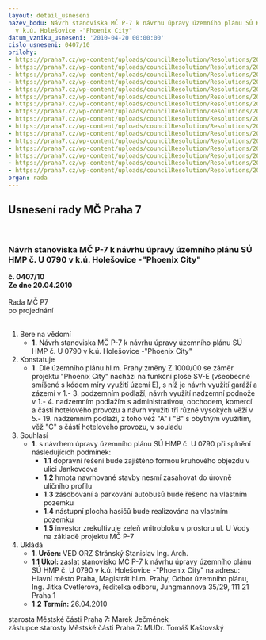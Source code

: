 ```yaml
---
layout: detail_usneseni
nazev_bodu: Návrh stanoviska MČ P-7 k návrhu úpravy územního plánu SÚ HMP č. U 0790
  v k.ú. Holešovice -"Phoenix City"
datum_vzniku_usneseni: '2010-04-20 00:00:00'
cislo_usneseni: 0407/10
prilohy:
- https://praha7.cz/wp-content/uploads/councilResolution/Resolutions/20505/18-10-ph_11.doc
- https://praha7.cz/wp-content/uploads/councilResolution/Resolutions/20505/18-10-ph_12087.jpg
- https://praha7.cz/wp-content/uploads/councilResolution/Resolutions/20505/18-10-ph_13.doc
- https://praha7.cz/wp-content/uploads/councilResolution/Resolutions/20505/18-10-ph_14.doc
- https://praha7.cz/wp-content/uploads/councilResolution/Resolutions/20505/18-10-ph_21.doc
- https://praha7.cz/wp-content/uploads/councilResolution/Resolutions/20505/18-10-ph_31.doc
- https://praha7.cz/wp-content/uploads/councilResolution/Resolutions/20505/18-10-ph_41.doc
- https://praha7.cz/wp-content/uploads/councilResolution/Resolutions/20505/18-10-ph_51.doc
- https://praha7.cz/wp-content/uploads/councilResolution/Resolutions/20505/18-10-ph_52.doc
- https://praha7.cz/wp-content/uploads/councilResolution/Resolutions/20505/18-10-01_07_2009.doc
- https://praha7.cz/wp-content/uploads/councilResolution/Resolutions/20505/18-10-16_12_2009.doc
- https://praha7.cz/wp-content/uploads/councilResolution/Resolutions/20505/18-10-06_04_2010.doc
- https://praha7.cz/wp-content/uploads/councilResolution/Resolutions/20505/18-10-ph_91088.jpg
- https://praha7.cz/wp-content/uploads/councilResolution/Resolutions/20505/18-10-ph_101089.jpg
- https://praha7.cz/wp-content/uploads/councilResolution/Resolutions/20505/18-10-ph_110099.jpg
- https://praha7.cz/wp-content/uploads/councilResolution/Resolutions/20505/18-10-ph_131101.jpg
organ: rada
---
```

<div id="ucUsn_pList" class="usn">
	<span><h2>Usnesení rady MČ Praha 7 </h2>
<br></span><div class="standBody">
<span><h3>Návrh stanoviska MČ P-7 k návrhu úpravy územního plánu SÚ HMP č. U 0790 v k.ú. Holešovice -"Phoenix City"</h3></span><div class="center">
		<strong>č. 0407/10</strong><br>
	</div>
<div class="center">
		<strong>Ze dne 20.04.2010</strong><br><br>
	</div>Rada MČ P7<br> po projednání<br><br><ol>
<li>Bere na vědomí<ul><li>
<strong>1.</strong> Návrh stanoviska MČ P-7 k návrhu úpravy územního plánu SÚ HMP č. U 0790 v k.ú. Holešovice -"Phoenix City"</li></ul>
</li>
<li>Konstatuje<ul><li>
<strong>1.</strong> Dle územního plánu hl.m. Prahy změny Z 1000/00 se záměr projektu "Phoenix City" nachází na funkční ploše SV-E (všeobecně smíšené s kódem míry využití území E), s níž je návrh využití garáží a zázemí  v 1.- 3. podzemním podlaží, návrh využití nadzemní podnože v 1.- 4. nadzemním podlažím s administrativou, obchodem, komercí a částí hotelového provozu a návrh využití tří různě vysokých věží v 5.- 19. nadzemním podlaží, z toho věž "A" i "B" s obytným využitím, věž "C" s částí hotelového provozu, v souladu</li></ul>
</li>
<li>Souhlasí<ul><li>
<strong>1.</strong> s návrhem úpravy územního plánu  SÚ HMP č. U 0790 při splnění následujících podmínek:<ul>
<li>
<strong>1.1</strong> dopravní řešení bude zajištěno formou kruhového objezdu v ulici Jankovcova</li>
<li>
<strong>1.2</strong> hmota navrhované stavby nesmí zasahovat do úrovně uličního profilu</li>
<li>
<strong>1.3</strong> zásobování a parkování autobusů bude řešeno na vlastním pozemku</li>
<li>
<strong>1.4</strong> nástupní plocha hasičů bude realizována na vlastním pozemku</li>
<li>
<strong>1.5</strong> investor zrekultivuje zeleň vnitrobloku v prostoru ul. U Vody na základě projektu MČ P-7  </li>
</ul>
</li></ul>
</li>
<li>Ukládá<ul>
<li>
<strong>1. Určen: </strong>VED ORZ  Stránský  Stanislav Ing. Arch.</li>
<li>
<strong>1.1 Úkol: </strong>zaslat stanovisko MČ P-7 k návrhu úpravy územního plánu SÚ HMP č. U 0790 v k.ú. Holešovice -"Phoenix City" na adresu: Hlavní město Praha, Magistrát hl.m. Prahy, Odbor územního plánu, Ing. Jitka Cvetlerová, ředitelka odboru, Jungmannova 35/29, 111 21 Praha 1</li>
<li>
<strong>1.2 Termín: </strong>26.04.2010</li>
</ul>
</li>
</ol>starosta Městské části Praha 7: Marek Ječmének<br>zástupce starosty Městské části Praha 7: MUDr. Tomáš Kaštovský 
</div>
</div>